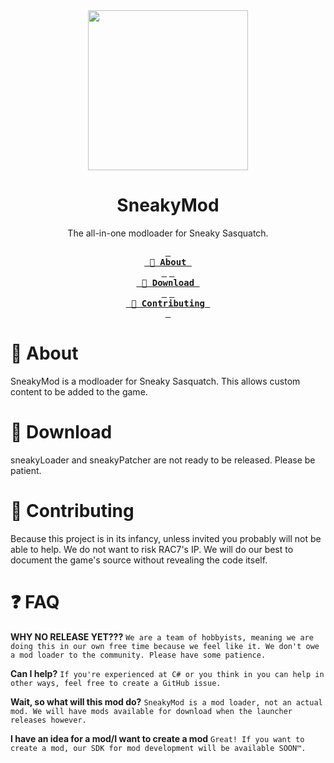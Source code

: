 <div align="center">
  <img width="256" src="https://external-content.duckduckgo.com/iu/?u=https%3A%2F%2Fassets1.ignimgs.com%2F2020%2F04%2F23%2Fsneaky-sasquatch---button-fin-1587672785044.jpg&f=1&nofb=1&ipt=0ff91a4f50038135d793cc84b6b4290b0211fcc0d57aac05e8c53996e8edd214&ipo=images" />
  <h1>SneakyMod</h1>
  <p>The all-in-one modloader for Sneaky Sasquatch.</p>
  
  **[<kbd> <br> 📝 About <br> </kbd>][About]**
  **[<kbd> <br> 📂 Download <br> </kbd>][About]**
  **[<kbd> <br> 🤝 Contributing <br> </kbd>][Contributing]**
</div>

# 📝 About
SneakyMod is a modloader for Sneaky Sasquatch. This allows custom content to be added to the game.

# 📂 Download
sneakyLoader and sneakyPatcher are not ready to be released. Please be patient.

# 🤝 Contributing
Because this project is in its infancy, unless invited you probably will not be able to help.
We do not want to risk RAC7's IP.
We will do our best to document the game's source without revealing the code itself.

# ❓ FAQ
**WHY NO RELEASE YET???**
`We are a team of hobbyists, meaning we are doing this in our own free time because we feel like it. We don't owe a mod loader to the community. Please have some patience.`

**Can I help?**
`If you're experienced at C# or you think in you can help in other ways, feel free to create a GitHub issue.`

**Wait, so what will this mod do?**
`SneakyMod is a mod loader, not an actual mod. We will have mods available for download when the launcher releases however.`

**I have an idea for a mod/I want to create a mod**
`Great! If you want to create a mod, our SDK for mod development will be available SOON™.`

<!-- Link variables -->
[About]: #-about
[Download]: #-download
[Contributing]: #-contributing
